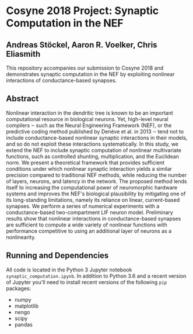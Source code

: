 # Cosyne 2018 Project: Synaptic Computation in the NEF
## Andreas Stöckel, Aaron R. Voelker, Chris Eliasmith

This repository accompanies our submission to Cosyne 2018 and demonstrates
synaptic computation in the NEF by exploiting nonlinear interactions of
conductance-based synapses.

## Abstract

Nonlinear interaction in the dendritic tree is known to be an important computational resource in biological neurons. Yet, high-level neural compilers ‒ such as the Neural Engineering Framework (NEF), or the predictive coding method published by Denève et al. in 2013 ‒ tend not to include conductance-based nonlinear synaptic interactions in their models, and so do not exploit these interactions systematically. In this study, we extend the NEF to include synaptic computation of nonlinear multivariate functions, such as controlled shunting, multiplication, and the Euclidean norm. We present a theoretical framework that provides sufficient conditions under which nonlinear synaptic interaction yields a similar precision compared to traditional NEF methods, while reducing the number of layers, neurons, and latency in the network. The proposed method lends itself to increasing the computational power of neuromorphic hardware systems and improves the NEF's biological plausibility by mitigating one of its long-standing limitations, namely its reliance on linear, current-based synapses. We perform a series of numerical experiments with a conductance-based two-compartment LIF neuron model. Preliminary results show that nonlinear interactions in conductance-based synapses are sufficient to compute a wide variety of nonlinear functions with performance competitive to using an additional layer of neurons as a nonlinearity.

## Running and Dependencies

All code is located in the Python 3 Jupyter notebook `synaptic_computation.ipynb`. In addition to Python 3.6 and a recent version of Jupyter you'll need to install recent versions of the following `pip` packages:

* numpy
* matplotlib
* nengo
* scipy
* pandas
